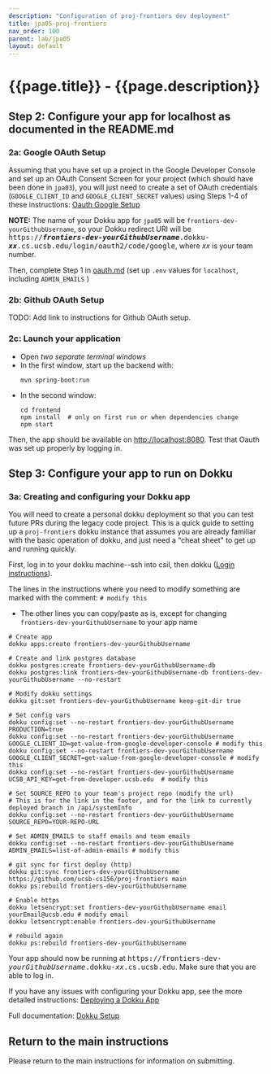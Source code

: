 ```yaml
---
description: "Configuration of proj-frontiers dev deployment"
title: jpa05-proj-frontiers
nav_order: 100
parent: lab/jpa05
layout: default
---
```


# {{page.title}} - {{page.description}}


## Step 2: Configure your app for localhost as documented in the README.md

### 2a: Google OAuth Setup

Assuming that you have set up a project in the Google Developer Console and set up an OAuth Consent Screen for your project (which should have been done in `jpa03`), you will just need to create a set of OAuth credentials (`GOOGLE_CLIENT_ID` and `GOOGLE_CLIENT_SECRET` values) using Steps 1-4 of these instructions: [Oauth Google Setup](https://ucsb-cs156.github.io/topics/oauth/oauth_google_setup.html) 

**NOTE:** The name of your Dokku app for `jpa05` will be `frontiers-dev-yourGithubUsername`, so your Dokku redirect URI will be <tt>https://<b><i>frontiers-dev-yourGithubUsername</i></b>.dokku-<b><i>xx</i></b>.cs.ucsb.edu/login/oauth2/code/google</tt>, where <i>xx</i> is your team number.

Then, complete Step 1 in [oauth.md](https://github.com/ucsb-cs156/proj-frontiers/blob/main/docs/oauth.md) (set up `.env` values for `localhost`, including `ADMIN_EMAILS` )

### 2b: Github OAuth Setup

TODO: Add link to instructions for Github OAuth setup.


### 2c: Launch your application

* Open *two separate terminal windows*  
* In the first window, start up the backend with:
  ``` 
  mvn spring-boot:run
  ```
* In the second window:
  ```
  cd frontend
  npm install  # only on first run or when dependencies change
  npm start
  ```

Then, the app should be available on <http://localhost:8080>. Test that Oauth was set up properly by logging in. 


## Step 3: Configure your app to run on Dokku

### 3a: Creating and configuring your Dokku app

You will need to create a personal dokku deployment so that you can test future PRs during the legacy code project. This is a quick guide to setting up a `proj-frontiers` dokku instance that assumes you are already familiar with the basic operation of dokku, and just need a "cheat sheet" to get up and running quickly. 

First, log in to your dokku machine--ssh into csil, then dokku ([Login instructions](https://ucsb-cs156.github.io/topics/dokku/logging_in.html)). 

The lines in the instructions where you need to modify something are marked with the comment: `# modify this`

* The other lines you can copy/paste as is, except for changing `frontiers-dev-yourGithubUsername` to your app name

```
# Create app
dokku apps:create frontiers-dev-yourGithubUsername

# Create and link postgres database
dokku postgres:create frontiers-dev-yourGithubUsername-db
dokku postgres:link frontiers-dev-yourGithubUsername-db frontiers-dev-yourGithubUsername --no-restart

# Modify dokku settings
dokku git:set frontiers-dev-yourGithubUsername keep-git-dir true

# Set config vars
dokku config:set --no-restart frontiers-dev-yourGithubUsername PRODUCTION=true
dokku config:set --no-restart frontiers-dev-yourGithubUsername GOOGLE_CLIENT_ID=get-value-from-google-developer-console # modify this
dokku config:set --no-restart frontiers-dev-yourGithubUsername GOOGLE_CLIENT_SECRET=get-value-from-google-developer-console # modify this
dokku config:set --no-restart frontiers-dev-yourGithubUsername UCSB_API_KEY=get-from-developer.ucsb.edu  # modify this

# Set SOURCE_REPO to your team's project repo (modify the url)
# This is for the link in the footer, and for the link to currently deployed branch in /api/systemInfo
dokku config:set --no-restart frontiers-dev-yourGithubUsername SOURCE_REPO=YOUR-REPO-URL 

# Set ADMIN_EMAILS to staff emails and team emails
dokku config:set --no-restart frontiers-dev-yourGithubUsername ADMIN_EMAILS=list-of-admin-emails # modify this

# git sync for first deploy (http)
dokku git:sync frontiers-dev-yourGithubUsername https://github.com/ucsb-cs156/proj-frontiers main  
dokku ps:rebuild frontiers-dev-yourGithubUsername

# Enable https
dokku letsencrypt:set frontiers-dev-yourGithubUsername email yourEmail@ucsb.edu # modify email
dokku letsencrypt:enable frontiers-dev-yourGithubUsername

# rebuild again
dokku ps:rebuild frontiers-dev-yourGithubUsername
```

Your app should now be running at <tt>https://frontiers-dev-<i>yourGithubUsername</i>.dokku-<i>xx</i>.cs.ucsb.edu</tt>. Make sure that you are able to log in.  

If you have any issues with configuring your Dokku app, see the more detailed instructions: [Deploying a Dokku App](https://ucsb-cs156.github.io/topics/dokku/deploying_an_app.html)

Full documentation: [Dokku Setup](https://ucsb-cs156.github.io/topics/dokku/)


## Return to the main instructions

Please return to the main instructions 
for information on submitting.
